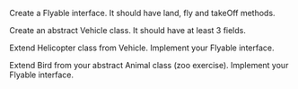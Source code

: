 Create a Flyable interface.
It should have land, fly and takeOff methods.

Create an abstract Vehicle class.
It should have at least 3 fields.

Extend Helicopter class from Vehicle.
Implement your Flyable interface.

Extend Bird from your abstract Animal class (zoo exercise).
Implement your Flyable interface.
